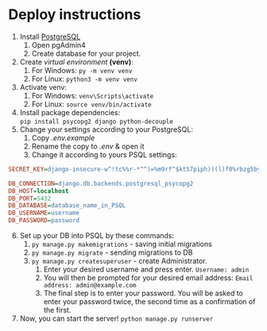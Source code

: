 # Deploy instructions

1. Install [PostgreSQL](https://www.enterprisedb.com/downloads/postgres-postgresql-downloads "PostgreSQL Database Download")
    1. Open pgAdmin4
    2. Create database for your project.
2. Create *virtual environment* **(venv)**:
    1. For Windows: `py -m venv venv`
    2. For Linux: `python3 -m venv venv`
3. Activate venv:
    1. For Windows: `venv\Scripts\activate`
    2. For Linux: `source venv/bin/activate`
4. Install package dependencies:<br>
   `pip install psycopg2 django python-decouple`
5. Change your settings according to your PostgreSQL:
    1. Copy *.env.example*
    2. Rename the copy to *.env* & open it
    3. Change it according to yours PSQL settings:
~~~ini
SECRET_KEY=django-insecure-w^!tc%%r-*^^)=%m9rf^$kt57piph))(l)f0%rbzg5bysr$6l0

DB_CONNECTION=django.db.backends.postgresql_psycopg2
DB_HOST=localhost
DB_PORT=5432
DB_DATABASE=database_name_in_PSQL
DB_USERNAME=username
DB_PASSWORD=password
~~~
6. Set up your DB into PSQL by these commands:
    1. `py manage.py makemigrations` - saving initial migrations
    2. `py manage.py migrate` - sending migrations to DB
    3. `py manage.py createsuperuser` - create Administrator.
       1.   Enter your desired username and press enter.
`Username: admin`
        2. You will then be prompted for your desired email address: `Email address: admin@example.com`
        3. The final step is to enter your password. You will be asked to enter your password twice, the second time as a confirmation of the first.
7. Now, you can start the server!
`python manage.py runserver`
